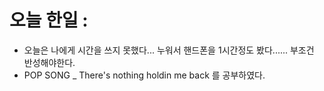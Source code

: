 # 오늘 한일 : 
  - 오늘은 나에게 시간을 쓰지 못했다... 누워서 핸드폰을 1시간정도 봤다...... 부조건 반성해야한다.
  - POP SONG _ There's nothing holdin me back 를 공부하였다. 
